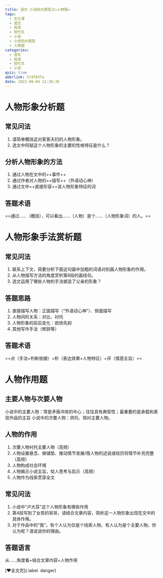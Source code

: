 ```yaml
---
title: 语文-小说四大题型之=人物题=
tags:
  - 文化课
  - 语文
  - 阅读
  - 现代文
  - 小说
  - 小说四大题型
  - 人物题
categories:
  - 语文
  - 阅读
  - 现代文
  - 小说
quiz: true
abbrlink: 574f03fa
date: 2022-08-04 12:38:39
---
```


# 人物形象分析题
## 常见问法
1. 请简单概括这对麦客夫妇的人物形象。
2. 选文中阿赋这个人物形象的主要的性格特征是什么？
## 分析人物形象的方法
1. 通过人物在文中的++事件++
2. 通过作者对人物的++描写++（外语动心神）
3. 通过文中++直接形容++该人物形象特征的词
## 答题术语
==通过……（概括），可以看出……（人物）是个……（人物形象词）的人。==

# 人物形象手法赏析题
## 常见问法
1. 联系上下文，简要分析下面这句画中加粗的词语对刻画人物形象的作用。
2. 从人物描写方法的角度赏析第8段的画线句。
3. 选文运用了哪些人物的手法塑造了父亲的形象？
## 答题思路
1. 直接描写人物：正面描写（“外语动心神”）、侧面描写
2. 人物间的关系：对比、衬托
3. 人物形象的前后变化：欲扬先抑
4. 其他写作手法（修辞等）
## 答题术语
==点（手法+判断依据）+析（表达效果+人物特征）+评（情感主旨）==

# 人物作用题
## 主要人物与次要人物
小说中的主要人物：常是矛盾冲突的中心；往往具有典型性；最重要的是承载和表现作品的主旨
小说中的次要人物：烘托、陪衬主要人物。
## 人物的作用
1. 次要人物衬托主要人物（高频）
2. 人物设置悬念、做铺垫、推动情节发展/借人物的述说或经历将情节补充完整（高频）
3. 人物构成社会环境
4. 人物揭示小说主旨，给人思考与启示（高频）
5. 人物作为线索贯穿全文
## 常见问法
1. 小说中“卢大耳”这个人物形象有哪些作用
2. 第4段写到了女孩的哥哥，请结合文章内容，简析这一人物形象出现在文中的具体作用。
3. 对于作品中的“我”，有个人认为仅是个线索人物，有人认为是个主要人物，你认为呢？请说说你的理由。
## 答题语言
从……角度看+结合文章内容+人物作用

[:heart:全文完]{.label. danger}